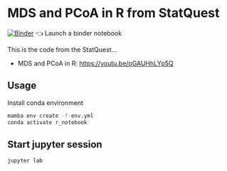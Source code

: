 # MDS and PCoA in R from StatQuest
[![Binder](https://mybinder.org/badge_logo.svg)](https://mybinder.org/v2/gh/matinnuhamunada/mds_and_pcoa_demo/master?filepath=mds_and_pcoa_demo.ipynb) :point_left: Launch a binder notebook 

This is the code from the StatQuest...
* MDS and PCoA in R: https://youtu.be/pGAUHhLYp5Q

## Usage
Install conda environment
```bash
mamba env create -f env.yml
conda activate r_notebook
```

## Start jupyter session
```bash
jupyter lab
```
